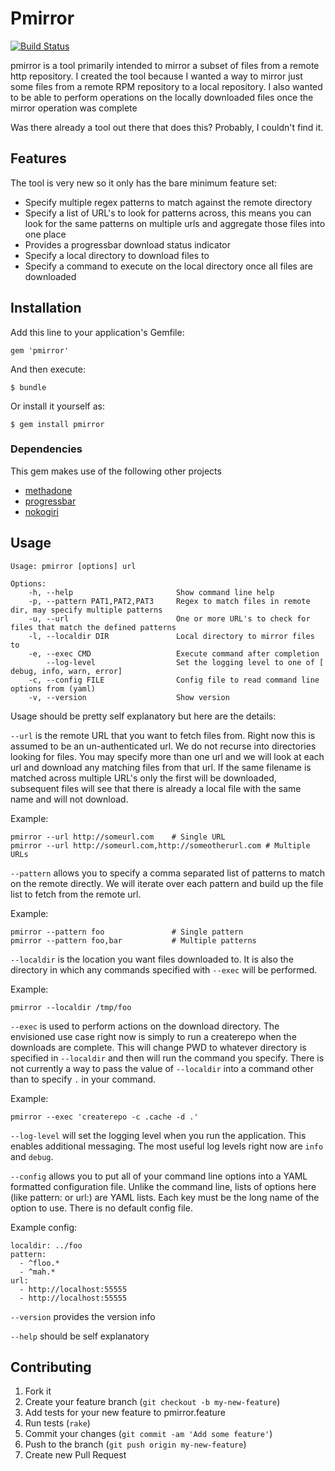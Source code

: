 # Pmirror

[![Build Status](https://drone.io/github.com/adnichols/pmirror/status.png)](https://drone.io/github.com/adnichols/pmirror/latest)

pmirror is a tool primarily intended to mirror a subset of files from a
remote http repository. I created the tool because I wanted a way to
mirror just some files from a remote RPM repository to a local
repository. I also wanted to be able to perform operations on the
locally downloaded files once the mirror operation was complete

Was there already a tool out there that does this? Probably, I couldn't
find it. 

## Features

The tool is very new so it only has the bare minimum feature set:

- Specify multiple regex patterns to match against the remote directory
- Specify a list of URL's to look for patterns across, this means you
  can look for the same patterns on multiple urls and aggregate those
  files into one place
- Provides a progressbar download status indicator
- Specify a local directory to download files to
- Specify a command to execute on the local directory once all files are
  downloaded

## Installation

Add this line to your application's Gemfile:

    gem 'pmirror'

And then execute:

    $ bundle

Or install it yourself as:

    $ gem install pmirror

### Dependencies

This gem makes use of the following other projects

- [methadone](https://github.com/davetron5000/methadone)
- [progressbar](https://github.com/peleteiro/progressbar)
- [nokogiri](http://nokogiri.org/)

## Usage

```
Usage: pmirror [options] url

Options:
    -h, --help                       Show command line help
    -p, --pattern PAT1,PAT2,PAT3     Regex to match files in remote dir, may specify multiple patterns
    -u, --url                        One or more URL's to check for files that match the defined patterns
    -l, --localdir DIR               Local directory to mirror files to
    -e, --exec CMD                   Execute command after completion
        --log-level                  Set the logging level to one of [ debug, info, warn, error]
    -c, --config FILE                Config file to read command line options from (yaml)
    -v, --version                    Show version
```

Usage should be pretty self explanatory but here are the details:

`--url` is the remote URL that you want to fetch files from. Right now
this is assumed to be an un-authenticated url. We do not recurse into
directories looking for files. You may specify more than one url and we
will look at each url and download any matching files from that url. If
the same filename is matched across multiple URL's only the first will
be downloaded, subsequent files will see that there is already a local
file with the same name and will not download. 

Example:
```
pmirror --url http://someurl.com    # Single URL
pmirror --url http://someurl.com,http://someotherurl.com # Multiple URLs
```

`--pattern` allows you to specify a comma separated list of patterns to
match on the remote directly. We will iterate over each pattern and
build up the file list to fetch from the remote url. 

Example:
```
pmirror --pattern foo               # Single pattern
pmirror --pattern foo,bar           # Multiple patterns
```

`--localdir` is the location you want files downloaded to. It is also
the directory in which any commands specified with `--exec` will be
performed.

Example:
```
pmirror --localdir /tmp/foo
```

`--exec` is used to perform actions on the download directory. The
envisioned use case right now is simply to run a createrepo when the
downloads are complete. This will change PWD to whatever directory is
specified in `--localdir` and then will run the command you specify.
There is not currently a way to pass the value of `--localdir` into a
command other than to specify `.` in your command. 

Example:
```
pmirror --exec 'createrepo -c .cache -d .'
```

`--log-level` will set the logging level when you run the application.
This enables additional messaging. The most useful log levels right now
are `info` and `debug`. 

`--config` allows you to put all of your command line options into a
YAML formatted configuration file. Unlike the command line, lists of
options here (like pattern: or url:) are YAML lists. Each key must be
the long name of the option to use. There is no default config file. 

Example config:
```
localdir: ../foo
pattern:
  - ^floo.*
  - ^mah.*
url:
  - http://localhost:55555
  - http://localhost:55555
```

`--version` provides the version info

`--help` should be self explanatory

## Contributing

1. Fork it
2. Create your feature branch (`git checkout -b my-new-feature`)
3. Add tests for your new feature to pmirror.feature
4. Run tests (`rake`)
5. Commit your changes (`git commit -am 'Add some feature'`)
6. Push to the branch (`git push origin my-new-feature`)
7. Create new Pull Request
